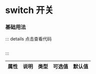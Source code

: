 # switch 开关

### 基础用法

<z-switch></z-switch>

::: details 点击查看代码
```

```
:::

|    属性      |       说明      |     类型       |  可选值               |     默认值     |
|:------------:|:--------------:|:--------------:|:------------------:|:----------------:|





